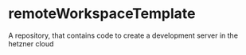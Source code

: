 # remoteWorkspaceTemplate
A repository, that contains code to create a development server in the hetzner cloud
